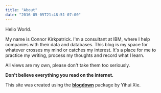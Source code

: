 ```yaml
---
title: "About"
date: "2016-05-05T21:48:51-07:00"
---
```


Hello World.

My name is Connor Kirkpatrick. I'm a consultant at IBM, where I help companies with their data and databases.
This blog is my space for whatever crosses my mind or catches my interest. It's a place for me to practice my writing, process my thoughts and record what I learn.

All views are my own, please don't take them too seriously. 

**Don't believe everything you read on the internet.**

This site was created using the [**blogdown**](https://github.com/rstudio/blogdown) package by Yihui Xie.
